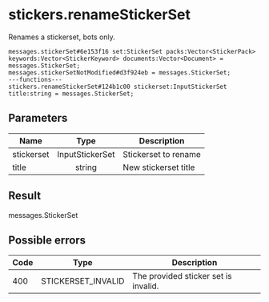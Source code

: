 # stickers.renameStickerSet
Renames a stickerset, bots only.

```
messages.stickerSet#6e153f16 set:StickerSet packs:Vector<StickerPack> keywords:Vector<StickerKeyword> documents:Vector<Document> = messages.StickerSet;
messages.stickerSetNotModified#d3f924eb = messages.StickerSet;
---functions---
stickers.renameStickerSet#124b1c00 stickerset:InputStickerSet title:string = messages.StickerSet;
```

## Parameters
| Name | Type | Description |
| ---- | :----: | ----------- |
| stickerset | InputStickerSet | Stickerset to rename |
| title | string | New stickerset title |


## Result
messages.StickerSet

## Possible errors
| Code | Type | Description |
| ---- | :----: | ----------- |
| 400 | STICKERSET_INVALID | The provided sticker set is invalid. |

